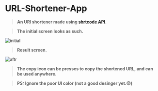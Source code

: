 # URL-Shortener-App
>**An URl shortener made using [shrtcode API](https://app.shrtco.de/docs).**

<p>
  </p>
  
 >**The initial screen looks as such.**
  
  ![initial](https://user-images.githubusercontent.com/48630662/97812923-cfb9a400-1caa-11eb-8044-0baadc79c291.jpg)

>**Result screen.**
<p>
 </p>
 
![aftr](https://user-images.githubusercontent.com/48630662/97812959-faa3f800-1caa-11eb-9420-e9f8c44a2ceb.jpg)

>**The copy icon can be presses to copy the shortened URL, and can be used anywhere.**
<p>
  </p>
  
 >**PS: Ignore the poor UI color (not a good desinger yet.😛)**
